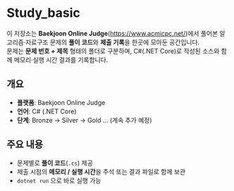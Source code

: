 # Study_basic

이 저장소는 **Baekjoon Online Judge**(https://www.acmicpc.net/)에서 풀어본 알고리즘·자료구조 문제의 **풀이 코드**와 **제출 기록**을 한곳에 모아둔 공간입니다.  
문제는 **문제 번호 + 제목** 형태의 폴더로 구분하며, C#(.NET Core)로 작성된 소스와 함께 메모리·실행 시간 결과를 기록합니다.

## 개요
- **플랫폼**: Baekjoon Online Judge  
- **언어**: C# (.NET Core)  
- **단계**: Bronze → Silver → Gold … (계속 추가 예정)

## 주요 내용
- 문제별로 **풀이 코드**(`.cs`) 제공  
- 제출 시점의 **메모리 / 실행 시간**을 주석 또는 결과 파일로 함께 보관  
- `dotnet run` 으로 바로 실행 가능
